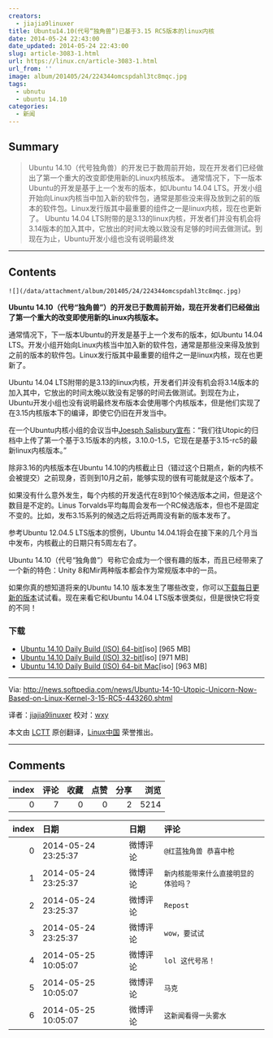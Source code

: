 ```yaml
---
creators:
  - jiajia9linuxer
title: Ubuntu14.10(代号“独角兽”)已基于3.15 RC5版本的linux内核
date: 2014-05-24 22:43:00
date_updated: 2014-05-24 22:43:00
slug: article-3083-1.html
url: https://linux.cn/article-3083-1.html
url_from: ''
image: album/201405/24/224344omcspdahl3tc8mqc.jpg
tags:
  - ubnutu
  - ubuntu 14.10
categories:
  - 新闻
---
```


## Summary

> Ubuntu 14.10（代号独角兽）的开发已于数周前开始，现在开发者们已经做出了第一个重大的改变即使用新的Linux内核版本。 通常情况下，下一版本Ubuntu的开发是基于上一个发布的版本，如Ubuntu 14.04 LTS。开发小组开始向Linux内核当中加入新的软件包，通常是那些没来得及放到之前的版本的软件包。Linux发行版其中最重要的组件之一是linux内核，现在也更新了。 Ubuntu 14.04 LTS附带的是3.13的linux内核，开发者们并没有机会将3.14版本的加入其中，它放出的时间太晚以致没有足够的时间去做测试。到现在为止，Ubuntu开发小组也没有说明最终发

***

<!-- more -->

## Contents

`![](/data/attachment/album/201405/24/224344omcspdahl3tc8mqc.jpg)`

**Ubuntu 14.10（代号“独角兽”）的开发已于数周前开始，现在开发者们已经做出了第一个重大的改变即使用新的Linux内核版本。**

通常情况下，下一版本Ubuntu的开发是基于上一个发布的版本，如Ubuntu 14.04 LTS。开发小组开始向Linux内核当中加入新的软件包，通常是那些没来得及放到之前的版本的软件包。Linux发行版其中最重要的组件之一是linux内核，现在也更新了。

Ubuntu 14.04 LTS附带的是3.13的linux内核，开发者们并没有机会将3.14版本的加入其中，它放出的时间太晚以致没有足够的时间去做测试。到现在为止，Ubuntu开发小组也没有说明最终发布版本会使用哪个内核版本，但是他们实现了在3.15内核版本下的编译，即使它仍旧在开发当中。

在一个Ubuntu内核小组的会议当中[Joesph Salisbury宣布](https://lists.ubuntu.com/archives/ubuntu-devel/2014-May/038305.html)：“我们往Utopic的归档中上传了第一个基于3.15版本的内核，3.10.0-1.5，它现在是基于3.15-rc5的最新linux内核版本。”

除非3.16的内核版本在Ubuntu 14.10的内核截止日（错过这个日期点，新的内核不会被提交）之前现身，否则到10月之前，能够实现的很有可能就是这个版本了。

如果没有什么意外发生，每个内核的开发迭代在8到10个候选版本之间，但是这个数目是不定的。Linus Torvalds平均每周会发布一个RC候选版本，但也不是固定不变的。比如，发布3.15系列的候选之后将近两周没有新的版本发布了。

参考Ubuntu 12.04.5 LTS版本的惯例，Ubuntu 14.04.1将会在接下来的几个月当中发布，内核截止的日期只有5周左右了。

Ubuntu 14.10（代号“独角兽”）号称它会成为一个很有趣的版本，而且已经带来了一个新的特色：Unity 8和Mir两种版本都会作为常规版本中的一员。

如果你真的想知道将来的Ubuntu 14.10 版本发生了哪些改变，你可以[下载每日更新的版本](http://linux.softpedia.com/get/Linux-Distributions/Ubuntu-Utopic-Unicorn-103418.shtml)试试看。现在来看它和Ubuntu 14.04 LTS版本很类似，但是很快它将变的不同！

### 下载

* [Ubuntu 14.10 Daily Build (ISO) 64-bit](http://cdimage.ubuntu.com/daily-live/current/utopic-desktop-amd64.iso)[iso] [965 MB]
* [Ubuntu 14.10 Daily Build (ISO) 32-bit](http://cdimage.ubuntu.com/daily-live/current/utopic-desktop-i386.iso)[iso] [971 MB]
* [Ubuntu 14.10 Daily Build (ISO) 64-bit Mac](http://cdimage.ubuntu.com/daily-live/current/utopic-desktop-amd64+mac.iso)[iso] [963 MB]

---

Via: <http://news.softpedia.com/news/Ubuntu-14-10-Utopic-Unicorn-Now-Based-on-Linux-Kernel-3-15-RC5-443260.shtml>

译者：[jiajia9linuxer](https://github.com/jiajia9linuxer) 校对：[wxy](https://github.com/wxy)

本文由 [LCTT](https://github.com/LCTT/TranslateProject) 原创翻译，[Linux中国](https://linux.cn/) 荣誉推出。

***

## Comments


|   index |   评论 |   收藏 |   点赞 |   分享 |   浏览 |
|--------:|-------:|-------:|-------:|-------:|-------:|
|       0 |      7 |      0 |      0 |      2 |   5214 |

|   index | 日期                | 日期     | 评论                                 |
|--------:|:--------------------|:---------|:-------------------------------------|
|       0 | 2014-05-24 23:25:37 | 微博评论 | `@红蓝独角兽 恭喜中枪`               |
|       1 | 2014-05-24 23:25:37 | 微博评论 | `新内核能带来什么直接明显的体验吗？` |
|       2 | 2014-05-24 23:25:37 | 微博评论 | `Repost`                             |
|       3 | 2014-05-24 23:25:37 | 微博评论 | `wow，要试试`                        |
|       4 | 2014-05-25 10:05:07 | 微博评论 | `lol 这代号吊！`                     |
|       5 | 2014-05-25 10:05:07 | 微博评论 | `马克`                               |
|       6 | 2014-05-25 10:05:07 | 微博评论 | `这新闻看得一头雾水`                 |
